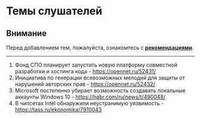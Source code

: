 # Темы слушателей
## Внимание
Перед добавлением тем, пожалуйста, ознакомтесь с **[рекомендациями](Recommendations_for_the_proposed_topics.md)**.

---
1. Фонд СПО планирует запустить новую платформу совместной разработки и хостинга кода - https://opennet.ru/52431/
1. Инициатива по генерации всевозможных мелодий для защиты от нарушений авторских прав - https://opennet.ru/52432/
1. Microsoft постепенно убирает возможность создавать локальные аккаунты Windows 10 - https://habr.com/ru/news/t/490048/
1. В чипсетах Intel обнаружили неустранимую уязвимость - https://tass.ru/ekonomika/7910043
